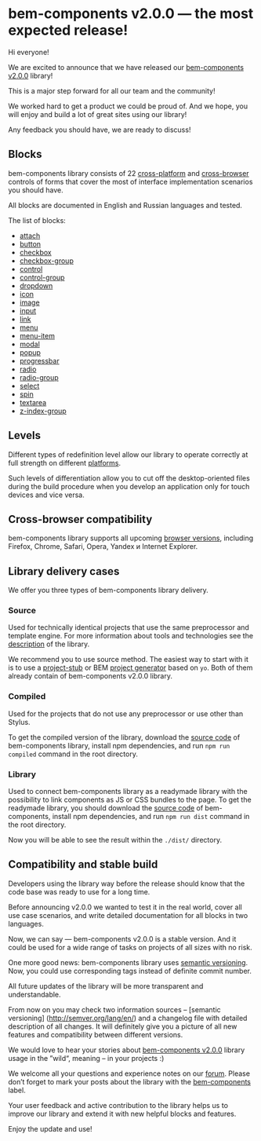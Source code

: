 # bem-components v2.0.0 — the most expected release! 

Hi everyone!

We are excited to announce that we have released our [bem-components v2.0.0](https://en.bem.info/libs/bem-components/v2.0.0/) library! 

This is a major step forward for all our team and the community!

We worked hard to get a product we could be proud of. And we hope, you will enjoy and build a lot of great sites using our library!

Any feedback you should have, we are ready to discuss!

## Blocks

bem-components library consists of 22 [cross-platform](https://en.bem.info/libs/bem-components/v2/#levels
) and [cross-browser](https://en.bem.info/libs/bem-components/v2/#supported-browsers) controls of forms that cover the most of interface implementation scenarios you should have. 

All blocks are documented in English and Russian languages and tested. 

The list of blocks:
* [attach](https://en.bem.info/libs/bem-components/v2.0.0/desktop/attach/)
* [button](https://en.bem.info/libs/bem-components/v2.0.0/desktop/button/)
* [checkbox](https://en.bem.info/libs/bem-components/v2.0.0/desktop/checkbox/)
* [checkbox-group](https://en.bem.info/libs/bem-components/v2.0.0/desktop/checkbox-group/)
* [control](https://en.bem.info/libs/bem-components/v2.0.0/desktop/control/)
* [control-group](https://en.bem.info/libs/bem-components/v2.0.0/desktop/control-group/)
* [dropdown](https://en.bem.info/libs/bem-components/v2.0.0/desktop/dropdown/)
* [icon](https://en.bem.info/libs/bem-components/v2.0.0/desktop/icon/)
* [image](https://en.bem.info/libs/bem-components/v2.0.0/desktop/image/)
* [input](https://en.bem.info/libs/bem-components/v2.0.0/desktop/input/)
* [link](https://en.bem.info/libs/bem-components/v2.0.0/desktop/link/)
* [menu](https://en.bem.info/libs/bem-components/v2.0.0/desktop/menu/)
* [menu-item](https://en.bem.info/libs/bem-components/v2.0.0/desktop/menu-item/)
* [modal](https://en.bem.info/libs/bem-components/v2.0.0/desktop/modal/)
* [popup](https://en.bem.info/libs/bem-components/v2.0.0/desktop/popup/)
* [progressbar](https://en.bem.info/libs/bem-components/v2.0.0/desktop/progressbar/)
* [radio](https://en.bem.info/libs/bem-components/v2.0.0/desktop/radio/)
* [radio-group](https://en.bem.info/libs/bem-components/v2.0.0/desktop/radio-group/)
* [select](https://en.bem.info/libs/bem-components/v2.0.0/desktop/select/)
* [spin](https://en.bem.info/libs/bem-components/v2.0.0/desktop/spin/)
* [textarea](https://en.bem.info/libs/bem-components/v2.0.0/desktop/textarea/)
* [z-index-group](https://en.bem.info/libs/bem-components/v2.0.0/desktop/z-index-group/)

## Levels

Different types of redefinition level allow our library to operate correctly at full strength on different [platforms](https://en.bem.info/libs/bem-components/v2/#levels).

Such levels of differentiation allow you to cut off the desktop-oriented files during the build procedure when you develop an application only for touch devices and vice versa.

## Cross-browser compatibility

bem-components library supports all upcoming [browser versions](https://en.bem.info/libs/bem-components/v2/#supported-browsers), including Firefox, Chrome, Safari, Opera, Yandex и Internet Explorer.

## Library delivery cases

We offer you three types of bem-components library delivery.

### Source

Used for technically identical projects that use the same preprocessor and template engine. For more information about tools and technologies see the [description](https://en.bem.info/libs/bem-components/v2/) of the library. 

We recommend you to use source method. The easiest way to start with it is to use a [project-stub](https://github.com/bem/project-stub) or BEM [project generator](https://en.bem.info/tools/bem/bem-stub/) based on `yo`. Both of them already contain of bem-components v2.0.0 library.

### Compiled

Used for the projects that do not use any preprocessor or use other than Stylus.

To get the compiled version of the library, download the [source code](https://github.com/bem/bem-components/tree/v2.0.0) of bem-components library, install npm dependencies, and run `npm run compiled` command in the root directory.

### Library

Used to connect bem-components library as a readymade library with the possibility to link  components as JS or CSS bundles to the page.
To get the readymade library, you should download the [source code](https://github.com/bem/bem-components/tree/v2.0.0) of bem-components, install npm dependencies, and run `npm run dist` command in the root directory. 

Now you will be able to see the result within the `./dist/` directory.

## Compatibility and stable build

Developers using the library way before the release should know that the code base was ready to use for a long time. 

Before announcing v2.0.0 we wanted to test it in the real world, cover all use case scenarios, and write detailed documentation for all blocks in two languages. 

Now, we can say — bem-components v2.0.0 is a stable version. And it could be used for a wide range of tasks on projects of all sizes with no risk.

One more good news: bem-components library uses [semantic versioning](http://semver.org/lang/ru/). Now, you could use corresponding tags instead of definite commit number.

All future updates of the library will be more transparent and understandable. 

From now on you may check two information sources – [semantic versioning] (http://semver.org/lang/en/) and a changelog file with detailed description of all changes. It will definitely give you a picture of all new features and compatibility between different versions.

We would love to hear your stories about [bem-components v2.0.0](https://en.bem.info/libs/bem-components/v2.0.0/) library usage in the ”wild“, meaning – in your projects :) 

We welcome all your questions and experience notes on our [forum](https://en.bem.info/forum/). Please don’t forget to mark your posts about the library with the [bem-components](https://en.bem.info/forum/?labels=bem-components) label.

Your user feedback and active contribution to the library helps us to improve our library and extend it with new helpful blocks and features. 

Enjoy the update and use!
